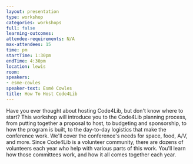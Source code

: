 ```yaml
---
layout: presentation
type: workshop
categories: workshops
full: false
learning-outcomes: 
attendee-requirements: N/A
max-attendees: 15
time: pm
startTime: 1:30pm
endTime: 4:30pm
location: lewis
room: 
speakers:
- esme-cowles
speaker-text: Esmé Cowles
title: How To Host Code4Lib
---
```

Have you ever thought about hosting Code4Lib, but don't know where to start? This workshop will introduce you to the Code4Lib planning process, from putting together a proposal to host, to budgeting and sponsorship, to how the program is built, to the day-to-day logistics that make the conference work. We'll cover the conference's needs for space, food, A/V, and more. Since Code4Lib is a volunteer community, there are dozens of volunteers each year who help with various parts of this work. You'll learn how those committees work, and how it all comes together each year.
